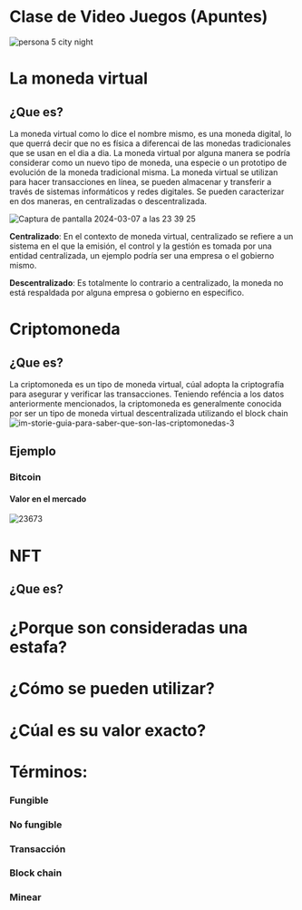 # Clase de Video Juegos (Apuntes)

![persona 5 city night](https://github.com/xinjiechen2006/Canal-del-gaming-del-bueno/assets/162314286/79f127a9-4c9f-4e7e-b3a5-de3cf9c29a1f)

# La moneda virtual
## ¿Que es?
La moneda virtual como lo dice el nombre mismo, es una moneda digital, lo que querrá decir que no es física a diferencai de las monedas tradicionales que se usan en el dia a dia. La moneda virtual por alguna manera se podría considerar como un nuevo tipo de moneda, una especie o un prototipo de evolución de la moneda tradicional misma. La moneda virtual se utilizan para hacer transacciones en línea, se pueden almacenar y transferir a través de sistemas informáticos y redes digitales. Se pueden caracterizar en dos maneras, en centralizadas o descentralizada.

![Captura de pantalla 2024-03-07 a las 23 39 25](https://github.com/xinjiechen2006/Canal-del-gaming-del-bueno/assets/162314286/fb6a7e47-a99f-44ad-9b53-2c5c4983ed73)

**Centralizado**: En el contexto de moneda virtual, centralizado se refiere a un sistema en el que la emisión, el control y la gestión es tomada por una entidad centralizada, un ejemplo podría ser una empresa o el gobierno mismo.

**Descentralizado**: Es totalmente lo contrario a centralizado, la moneda no está respaldada por alguna empresa o gobierno en especifico.

# Criptomoneda
## ¿Que es?
La criptomoneda es un tipo de moneda virtual, cúal adopta la criptografía para asegurar y verificar las transacciones. Teniendo reféncia a los datos anteriormente mencionados, la criptomoneda es generalmente conocida por ser un tipo de moneda virtual descentralizada utilizando el block chain
![im-storie-guia-para-saber-que-son-las-criptomonedas-3](https://github.com/xinjiechen2006/Canal-del-gaming-del-bueno/assets/162314286/f1926932-10d4-44ea-9af0-96c868e44971)

## Ejemplo
### Bitcoin
#### Valor en el mercado
![23673](https://github.com/xinjiechen2006/Canal-del-gaming-del-bueno/assets/162314286/7f92fa90-4508-4cb7-a10e-598afd395443)

# NFT
## ¿Que es?

# ¿Porque son consideradas una estafa?
# ¿Cómo se pueden utilizar?
# ¿Cúal es su valor exacto?
# Términos:
### Fungible
### No fungible
### Transacción
### Block chain
### Minear
